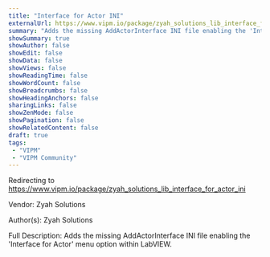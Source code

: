 ```yaml
---
title: "Interface for Actor INI"
externalUrl: https://www.vipm.io/package/zyah_solutions_lib_interface_for_actor_ini
summary: "Adds the missing AddActorInterface INI file enabling the 'Interface for Actor' menu option within LabVIEW.."
showSummary: true
showAuthor: false
showEdit: false
showData: false
showViews: false
showReadingTime: false
showWordCount: false
showBreadcrumbs: false
showHeadingAnchors: false
sharingLinks: false
showZenMode: false
showPagination: false
showRelatedContent: false
draft: true
tags:
 - "VIPM"
 - "VIPM Community"
---
```


Redirecting to https://www.vipm.io/package/zyah_solutions_lib_interface_for_actor_ini

Vendor: Zyah Solutions

Author(s): Zyah Solutions
 
Full Description:
Adds the missing AddActorInterface INI file enabling the 'Interface for Actor' menu option within LabVIEW.
